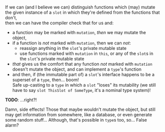 If we can (and I believe we can) distinguish functions which (may) mutate
the given instance of a `slot` in which they're defined from the functions that don't,\
then we can have the compiler check that for us and:
- a function may be marked with `mutation`, _then_ we may mutate the object,
- if a function is _not_ marked with `mutation`, then we can _not_:
  - reassign anything in the `slot`'s private mutable state
  - use functions marked with `mutation` in `this`, or any of the `slot`s in the `slot`'s private mutable state
- _that_ gives us the comfort that any function _not_ marked with `mutation` doesn't mutate the object, and can implement a `type`'s function
- and then, if (the immutable part of) a `slot`'s interface happens to be a superset of a `type`, then... boom!\
  Safe up-casting to a `type` in which a `slot` "loses" its mutability (we still have to say `slot ThisSlot of SomeType`, it's a nominal type system)!

**TODO**: ...right?!

Damn, side effects! Those that maybe wouldn't mutate the object, but still may get information from somewhere,
like a database, or even generate some random stuff... Although, that's possible in `type`s too, so... False alarm?
